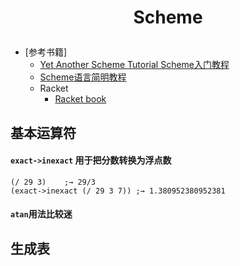 # <p align = "center"> Scheme </p>

- [参考书籍]
     - [Yet Another Scheme Tutorial Scheme入门教程](http://deathking.github.io/yast-cn/)
     - [Scheme语言简明教程](http://songjinghe.github.io/TYS-zh-translation/)
     - Racket
        - [Racket book](https://github.com/tyrchen/racket-book)

## 基本运算符
#### `exact->inexact` 用于把分数转换为浮点数
````
(/ 29 3)    ;→ 29/3
(exact->inexact (/ 29 3 7)) ;→ 1.380952380952381
````
#### `atan`用法比较迷

## 生成表
